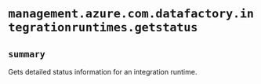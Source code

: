 # `management.azure.com.datafactory.integrationruntimes.getstatus`

## `summary`
Gets detailed status information for an integration runtime.


